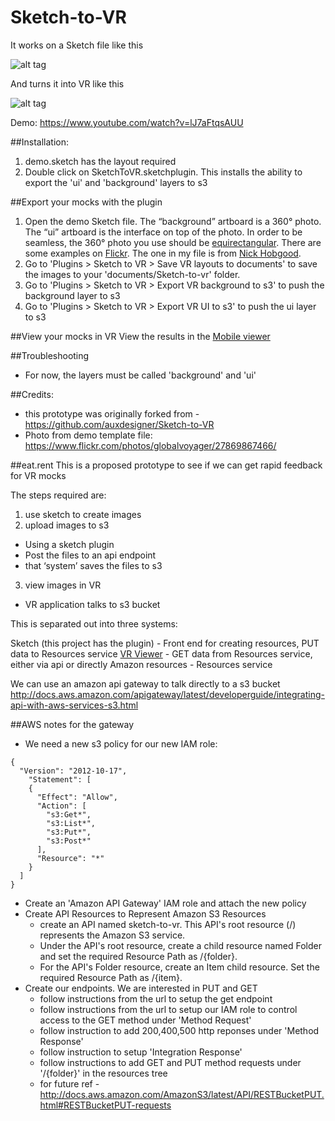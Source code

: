 # Sketch-to-VR

It works on a Sketch file like this

![alt tag](https://raw.githubusercontent.com/auxdesigner/Sketch-to-VR/master/_mock.png)

And turns it into VR like this

![alt tag](https://github.com/auxdesigner/Sketch-to-VR/raw/master/_vr.gif)

Demo: https://www.youtube.com/watch?v=lJ7aFtqsAUU


##Installation:
1. demo.sketch has the layout required
2. Double click on SketchToVR.sketchplugin. This installs the ability to export the 'ui' and 'background' layers to s3

##Export your mocks with the plugin
1. Open the demo Sketch file. The “background” artboard is a 360° photo. The “ui” artboard is the interface on top of the photo. In order to be seamless, the 360° photo you use should be [equirectangular](https://en.wikipedia.org/wiki/Equirectangular_projection). There are some examples on [Flickr](https://www.flickr.com/groups/equirectangular/). The one in my file is from [Nick Hobgood](https://www.flickr.com/photos/globalvoyager/27869867466/).
2. Go to 'Plugins > Sketch to VR > Save VR layouts to documents' to save the images to your 'documents/Sketch-to-vr' folder.
3. Go to 'Plugins > Sketch to VR > Export VR background to s3' to push the background layer to s3
4. Go to 'Plugins > Sketch to VR > Export VR UI to s3' to push the ui layer to s3

##View your mocks in VR
View the results in the [Mobile viewer](http://3dius-sketch-to-vr.s3-website-ap-southeast-2.amazonaws.com/)

##Troubleshooting
- For now, the layers must be called 'background' and 'ui'

##Credits:
- this prototype was originally forked from - https://github.com/auxdesigner/Sketch-to-VR
- Photo from demo template file: https://www.flickr.com/photos/globalvoyager/27869867466/

##eat.rent
This is a proposed prototype to see if we can get rapid feedback for VR mocks

The steps required are:
1) use sketch to create images
2) upload images to s3
  * Using a sketch plugin
  * Post the files to an api endpoint
  * that ‘system’ saves the files to s3
3) view images in VR
  * VR application talks to s3 bucket

This is separated out into three systems:

Sketch (this project has the plugin) - Front end for creating resources, PUT data to Resources service
[VR Viewer](https://github.com/DiUS/3DiUS-ReactVRUXTools/tree/SketchViewer) - GET data from Resources service, either via api or directly
Amazon resources - Resources service

We can use an amazon api gateway to talk directly to a s3 bucket
http://docs.aws.amazon.com/apigateway/latest/developerguide/integrating-api-with-aws-services-s3.html

##AWS notes for the gateway 
* We need a new s3 policy for our new IAM role:

```
{
  "Version": "2012-10-17",
    "Statement": [
    {
      "Effect": "Allow",
      "Action": [
        "s3:Get*",
        "s3:List*",
        "s3:Put*",
        "s3:Post*"
      ],
      "Resource": "*"
    }
  ]
}
```

* Create an 'Amazon API Gateway' IAM role and attach the new policy
* Create API Resources to Represent Amazon S3 Resources
  * create an API named sketch-to-vr. This API's root resource (/) represents the Amazon S3 service.
  * Under the API's root resource, create a child resource named Folder and set the required Resource Path as /{folder}.
  * For the API's Folder resource, create an Item child resource. Set the required Resource Path as /{item}.
* Create our endpoints. We are interested in PUT and GET
  * follow instructions from the url to setup the get endpoint
  * follow instructions from the url to setup our IAM role to control access to the GET method under 'Method Request'
  * follow instruction to add 200,400,500 http reponses under 'Method Response'
  * follow instruction to setup 'Integration Response'
  * follow instructions to add GET and PUT method requests under '/{folder}' in the resources tree
  * for future ref - http://docs.aws.amazon.com/AmazonS3/latest/API/RESTBucketPUT.html#RESTBucketPUT-requests

